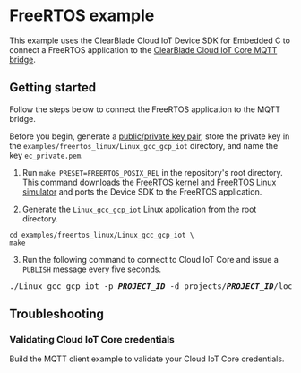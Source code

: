 # FreeRTOS example

This example uses the ClearBlade Cloud IoT Device SDK for Embedded C to connect a FreeRTOS application to the [ClearBlade Cloud IoT Core MQTT bridge](https://cloud.ClearBlade.com/iot/docs/how-tos/mqtt-bridge#iot-core-mqtt-auth-run-cpp).

## Getting started

Follow the steps below to connect the FreeRTOS application to the MQTT bridge.

Before you begin, generate a [public/private key pair](https://clearblade.atlassian.net/wiki/spaces/IC/pages/2202763333/Creating+key+pairs), store the private key in the `examples/freertos_linux/Linux_gcc_gcp_iot` directory, and name the key `ec_private.pem`. 

1. Run `make PRESET=FREERTOS_POSIX_REL` in the repository's root directory. This command downloads the [FreeRTOS kernel](https://www.freertos.org/index.html) and [FreeRTOS Linux simulator](https://www.freertos.org/FreeRTOS-simulator-for-Linux.html) and ports the Device SDK to the FreeRTOS application.

2. Generate the `Linux_gcc_gcp_iot` Linux application from the root directory.

```
cd examples/freertos_linux/Linux_gcc_gcp_iot \
make
```

3. Run the following command to connect to Cloud IoT Core and issue a `PUBLISH` message every five seconds.

<pre>
./Linux_gcc_gcp_iot -p <i><b>PROJECT_ID</b></i> -d projects/<i><b>PROJECT_ID</b></i>/locations/<i><b>REGION</b></i>/registries/<i><b>REGISTRY_ID</b></i>/devices/<i><b>DEVICE_ID</b></i> -t /devices/<i><b>DEVICE_ID</b></i>/state
</pre>

## Troubleshooting

### Validating Cloud IoT Core credentials

Build the MQTT client example to validate your Cloud IoT Core credentials.

